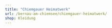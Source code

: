 ```yaml
---
title: "Chiemgauer Heimatwerk"
url: /bernau-am-chiemsee/chiemgauer-heimatwerk/
shop: Kleidung
---
```

